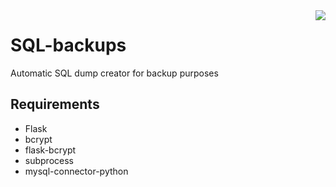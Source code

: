 <img align="right" display="flex" src="https://sonarcloud.io/api/project_badges/quality_gate?project=Toomas633_SQL-backups">

# SQL-backups

Automatic SQL dump creator for backup purposes

## Requirements

* Flask
* bcrypt
* flask-bcrypt
* subprocess
* mysql-connector-python
